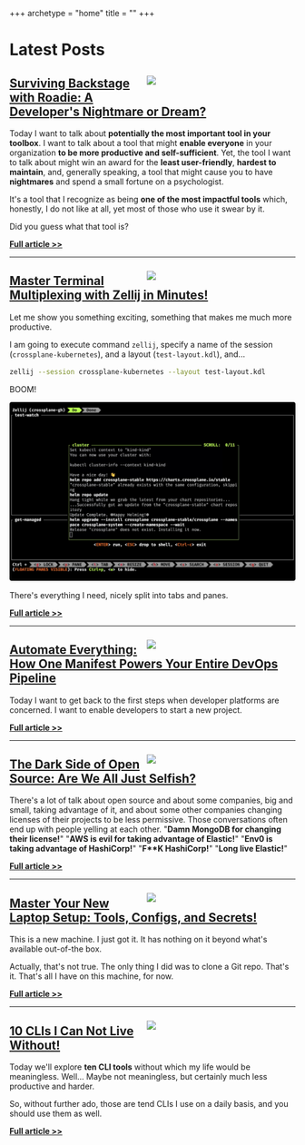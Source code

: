 +++
archetype = "home"
title = ""
+++

# Latest Posts

<!-- <img src="/containers/stop-losing-requests-learn-graceful-shutdown-techniques/thumbnail-01.jpg" style="width:50%; float:right; padding: 10px">

## [Stop Losing Requests! Learn Graceful Shutdown Techniques](/containers/stop-losing-requests-learn-graceful-shutdown-techniques)

Look at this.

I will send a request to the application,...

```sh
curl "http://silly-demo.127.0.0.1.nip.io/fibonacci?number=50"
```

...and simulate failure or upgrade or any similar action by deleting the Pod where the application is running.

```sh
kubectl --namespace a-team delete pod \
    --selector app.kubernetes.io/name=silly-demo
```

The output of the `curl` command is as follows.

```
<html>
<head><title>502 Bad Gateway</title></head>
<body>
<center><h1>502 Bad Gateway</h1></center>
<hr><center>nginx</center>
</body>
</html>
```

Since we initiated the delete process before the server returned a response we got `502 Bad Gateway` message. The application was deleted before it could respond and I, the user of that application, failed to get what I was looking for. That's horrible experience that could have been improved by enabling the application to shut down gracefully.

**[Full article >>](/containers/stop-losing-requests-learn-graceful-shutdown-techniques)**

--- -->

<img src="/internal-developer-platforms/surviving-backstage-with-roadie-a-developers-nightmare-or-dream/thumbnail-03.jpg" style="width:50%; float:right; padding: 10px">

## [Surviving Backstage with Roadie: A Developer's Nightmare or Dream?](/internal-developer-platforms/surviving-backstage-with-roadie-a-developers-nightmare-or-dream)

Today I want to talk about **potentially the most important tool in your toolbox**. I want to talk about a tool that might **enable everyone** in your organization **to be more productive and self-sufficient**. Yet, the tool I want to talk about might win an award for the **least user-friendly**, **hardest to maintain**, and, generally speaking, a tool that might cause you to have **nightmares** and spend a small fortune on a psychologist.

It's a tool that I recognize as being **one of the most impactful tools** which, honestly, I do not like at all, yet most of those who use it swear by it.

Did you guess what that tool is?

**[Full article >>](/internal-developer-platforms/surviving-backstage-with-roadie-a-developers-nightmare-or-dream)**

---

<img src="/terminal/master-terminal-multiplexing-with-zellij-in-minutes/thumbnail-02.png" style="width:50%; float:right; padding: 10px">

## [Master Terminal Multiplexing with Zellij in Minutes!](/terminal/master-terminal-multiplexing-with-zellij-in-minutes)

Let me show you something exciting, something that makes me much more productive.

I am going to execute command `zellij`, specify a name of the session (`crossplane-kubernetes`), and a layout (`test-layout.kdl`), and...

```sh
zellij --session crossplane-kubernetes --layout test-layout.kdl
```

BOOM!

![](terminal/master-terminal-multiplexing-with-zellij-in-minutes/zellij-preview.png)

There's everything I need, nicely split into tabs and panes.

**[Full article >>](/terminal/master-terminal-multiplexing-with-zellij-in-minutes)**

---

<img src="/internal-developer-platforms/automate-everything-how-one-manifest-powers-your-entire-devops-pipeline/thumbnail-01.jpg" style="width:50%; float:right; padding: 10px">

## [Automate Everything: How One Manifest Powers Your Entire DevOps Pipeline](/internal-developer-platforms/automate-everything-how-one-manifest-powers-your-entire-devops-pipeline)

Today I want to get back to the first steps when developer platforms are concerned. I want to enable developers to start a new project.

**[Full article >>](/internal-developer-platforms/automate-everything-how-one-manifest-powers-your-entire-devops-pipeline)**

---

<img src="/misc/the-dark-side-of-open-source-are-we-all-just-selfish/thumbnail-03.jpg" style="width:50%; float:right; padding: 10px">

## [The Dark Side of Open Source: Are We All Just Selfish?](/misc/the-dark-side-of-open-source-are-we-all-just-selfish)

There's a lot of talk about open source and about some companies, big and small, taking advantage of it, and about some other companies changing licenses of their projects to be less permissive. Those conversations often end up with people yelling at each other. "**Damn MongoDB for changing their license!**" "**AWS is evil for taking advantage of Elastic!**" "**Env0 is taking advantage of HashiCorp!**" "**F\*\*K HashiCorp!**" "**Long live Elastic!**"

**[Full article >>](/misc/the-dark-side-of-open-source-are-we-all-just-selfish)**

---

<img src="/terminal/master-your-new-laptop-setup-tools-configs-and-secrets/thumbnail.png" style="width:50%; float:right; padding: 10px">

## [Master Your New Laptop Setup: Tools, Configs, and Secrets!](/terminal/master-your-new-laptop-setup-tools-configs-and-secrets)

This is a new machine. I just got it. It has nothing on it beyond what's available out-of-the box.

Actually, that's not true. The only thing I did was to clone a Git repo. That's it. That's all I have on this machine, for now.

**[Full article >>](/terminal/master-your-new-laptop-setup-tools-configs-and-secrets)**

---

<img src="/terminal/why-i-can-not-live-without-these-10-clis/thumbnail.jpg" style="width:50%; float:right; padding: 10px">

## [10 CLIs I Can Not Live Without!](/terminal/why-i-can-not-live-without-these-10-clis)

Today we'll explore **ten CLI tools** without which my life would be meaningless. Well... Maybe not meaningless, but certainly much less productive and harder.

So, without further ado, those are tend CLIs I use on a daily basis, and you should use them as well.

**[Full article >>](/terminal/why-i-can-not-live-without-these-10-clis)**
